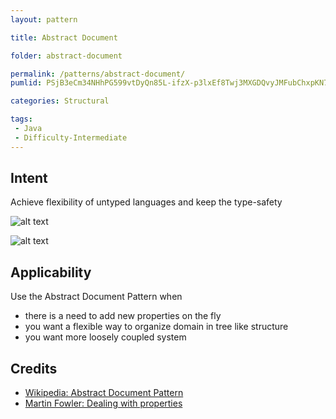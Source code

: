 ```yaml
---
layout: pattern

title: Abstract Document

folder: abstract-document

permalink: /patterns/abstract-document/
pumlid: PSjB3eCm34NHhPG599vtDyQn85L-ifzX-p3lxEf8Twj3MXGDQvyJMFubChxpKN767gucSq07iinEjSNDOACVNvoAUZr6MWoe3QVE_WRnxZ0Mf38b-hkIGlurX_MyehS7

categories: Structural

tags: 
 - Java
 - Difficulty-Intermediate
---
```


## Intent
Achieve flexibility of untyped languages and keep the type-safety 

![alt text](./etc/abstract-document-base.png "Abstract Document Base")

![alt text](./etc/abstract-document.png "Abstract Document Traits and Domain")


## Applicability
Use the Abstract Document Pattern when

* there is a need to add new properties on the fly
* you want a flexible way to organize domain in tree like structure
* you want more loosely coupled system


## Credits

* [Wikipedia: Abstract Document Pattern](https://en.wikipedia.org/wiki/Abstract_Document_Pattern)
* [Martin Fowler: Dealing with properties](http://martinfowler.com/apsupp/properties.pdf)